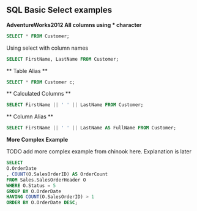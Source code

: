 ## SQL Basic Select examples


**AdventureWorks2012 All columns using * character** 

``` sql
SELECT * FROM Customer;
```

Using select with column names




``` sql
SELECT FirstName, LastName FROM Customer;   
```




** Table Alias **

``` sql
SELECT * FROM Customer c;
```


** Calculated Columns **

``` sql
SELECT FirstName || ' ' || LastName FROM Customer;
```

** Column Alias **


``` sql
SELECT FirstName || ' ' || LastName AS FullName FROM Customer;
```



**More Complex Example**

TODO add more complex example from chinook here.
Explanation is later

``` sql
SELECT 
O.OrderDate
, COUNT(O.SalesOrderID) AS OrderCount
FROM Sales.SalesOrderHeader O
WHERE O.Status = 5
GROUP BY O.OrderDate
HAVING COUNT(O.SalesOrderID) > 1
ORDER BY O.OrderDate DESC;
```







